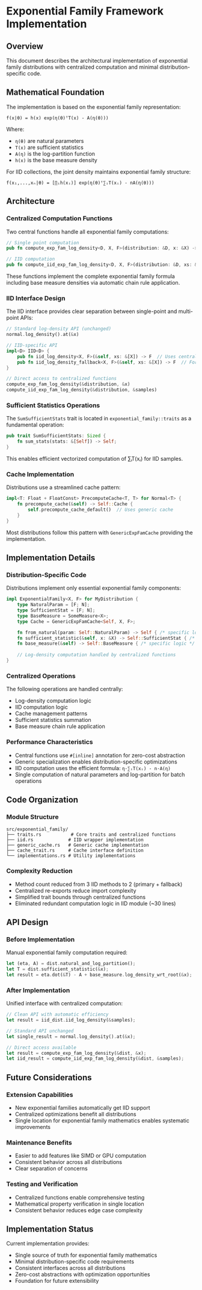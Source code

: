 # Exponential Family Framework Implementation

## Overview

This document describes the architectural implementation of exponential family distributions with centralized computation and minimal distribution-specific code.

## Mathematical Foundation

The implementation is based on the exponential family representation:

```
f(x|θ) = h(x) exp(η(θ)ᵀT(x) - A(η(θ)))
```

Where:
- `η(θ)` are natural parameters
- `T(x)` are sufficient statistics  
- `A(η)` is the log-partition function
- `h(x)` is the base measure density

For IID collections, the joint density maintains exponential family structure:

```
f(x₁,...,xₙ|θ) = [∏ᵢh(xᵢ)] exp(η(θ)ᵀ∑ᵢT(xᵢ) - nA(η(θ)))
```

## Architecture

### Centralized Computation Functions

Two central functions handle all exponential family computations:

```rust
// Single point computation
pub fn compute_exp_fam_log_density<D, X, F>(distribution: &D, x: &X) -> F

// IID computation  
pub fn compute_iid_exp_fam_log_density<D, X, F>(distribution: &D, xs: &[X]) -> F
```

These functions implement the complete exponential family formula including base measure densities via automatic chain rule application.

### IID Interface Design

The IID interface provides clear separation between single-point and multi-point APIs:

```rust
// Standard log-density API (unchanged)
normal.log_density().at(&x)

// IID-specific API 
impl<D> IID<D> {
    pub fn iid_log_density<X, F>(&self, xs: &[X]) -> F  // Uses centralized function
    pub fn iid_log_density_fallback<X, F>(&self, xs: &[X]) -> F  // For non-exp-fam
}

// Direct access to centralized functions
compute_exp_fam_log_density(&distribution, &x)
compute_iid_exp_fam_log_density(&distribution, &samples)
```

### Sufficient Statistics Operations

The `SumSufficientStats` trait is located in `exponential_family::traits` as a fundamental operation:

```rust
pub trait SumSufficientStats: Sized {
    fn sum_stats(stats: &[Self]) -> Self;
}
```

This enables efficient vectorized computation of ∑ᵢT(xᵢ) for IID samples.

### Cache Implementation

Distributions use a streamlined cache pattern:

```rust
impl<T: Float + FloatConst> PrecomputeCache<T, T> for Normal<T> {
    fn precompute_cache(&self) -> Self::Cache {
        self.precompute_cache_default()  // Uses generic cache
    }
}
```

Most distributions follow this pattern with `GenericExpFamCache` providing the implementation.

## Implementation Details

### Distribution-Specific Code

Distributions implement only essential exponential family components:

```rust
impl ExponentialFamily<X, F> for MyDistribution {
    type NaturalParam = [F; N];
    type SufficientStat = [F; N]; 
    type BaseMeasure = SomeMeasure<X>;
    type Cache = GenericExpFamCache<Self, X, F>;

    fn from_natural(param: Self::NaturalParam) -> Self { /* specific logic */ }
    fn sufficient_statistic(&self, x: &X) -> Self::SufficientStat { /* specific logic */ }
    fn base_measure(&self) -> Self::BaseMeasure { /* specific logic */ }
    
    // Log-density computation handled by centralized functions
}
```

### Centralized Operations

The following operations are handled centrally:
- Log-density computation logic
- IID computation logic  
- Cache management patterns
- Sufficient statistics summation
- Base measure chain rule application

### Performance Characteristics

- Central functions use `#[inline]` annotation for zero-cost abstraction
- Generic specialization enables distribution-specific optimizations
- IID computation uses the efficient formula: `η·∑ᵢT(xᵢ) - n·A(η)`
- Single computation of natural parameters and log-partition for batch operations

## Code Organization

### Module Structure

```
src/exponential_family/
├── traits.rs           # Core traits and centralized functions
├── iid.rs             # IID wrapper implementation
├── generic_cache.rs   # Generic cache implementation
├── cache_trait.rs     # Cache interface definition
└── implementations.rs # Utility implementations
```

### Complexity Reduction

- Method count reduced from 3 IID methods to 2 (primary + fallback)
- Centralized re-exports reduce import complexity
- Simplified trait bounds through centralized functions
- Eliminated redundant computation logic in IID module (~30 lines)

## API Design

### Before Implementation

Manual exponential family computation required:

```rust
let (eta, A) = dist.natural_and_log_partition();
let T = dist.sufficient_statistic(&x);
let result = eta.dot(&T) - A + base_measure.log_density_wrt_root(&x);
```

### After Implementation

Unified interface with centralized computation:

```rust
// Clean API with automatic efficiency
let result = iid_dist.iid_log_density(&samples);

// Standard API unchanged
let single_result = normal.log_density().at(&x);

// Direct access available
let result = compute_exp_fam_log_density(&dist, &x);
let iid_result = compute_iid_exp_fam_log_density(&dist, &samples);
```

## Future Considerations

### Extension Capabilities

- New exponential families automatically get IID support
- Centralized optimizations benefit all distributions
- Single location for exponential family mathematics enables systematic improvements

### Maintenance Benefits

- Easier to add features like SIMD or GPU computation
- Consistent behavior across all distributions
- Clear separation of concerns

### Testing and Verification

- Centralized functions enable comprehensive testing
- Mathematical property verification in single location
- Consistent behavior reduces edge case complexity

## Implementation Status

Current implementation provides:
- Single source of truth for exponential family mathematics
- Minimal distribution-specific code requirements
- Consistent interfaces across all distributions
- Zero-cost abstractions with optimization opportunities
- Foundation for future extensibility 